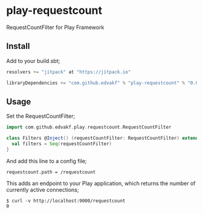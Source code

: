# play-requestcount

RequestCountFilter for Play Framework

## Install

Add to your build.sbt;

```sbt
resolvers += "jitpack" at "https://jitpack.io"

libraryDependencies += "com.github.edvakf" % "play-requestcount" % "0.0.1"
```

## Usage

Set the RequestCountFilter;

```scala
import com.github.edvakf.play.requestcount.RequestCountFilter

class Filters @Inject() (requestCountFilter: RequestCountFilter) extends HttpFilters {
  val filters = Seq(requestCountFilter)
}
```

And add this line to a config file;

```
requestcount.path = /requestcount
```

This adds an endpoint to your Play application, which returns the number of currently active connections;

```
$ curl -v http://localhost:9000/requestcount
0
```
